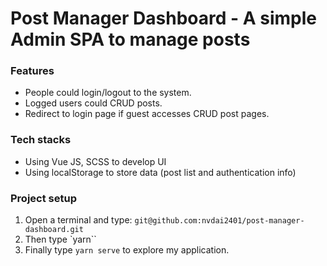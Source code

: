 # Post Manager Dashboard - A simple Admin SPA to manage posts

### Features
- People could login/logout to the system.
- Logged users could CRUD posts.
- Redirect to login page if guest accesses CRUD post pages.

### Tech stacks
- Using Vue JS, SCSS to develop UI
- Using localStorage to store data (post list and authentication info)
  
### Project setup
1. Open a terminal and type: `git@github.com:nvdai2401/post-manager-dashboard.git`
2. Then type `yarn``
3. Finally type `yarn serve` to explore my application.

